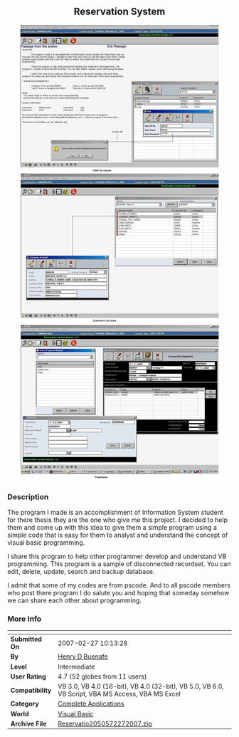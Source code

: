 ﻿<div align="center">

## Reservation System

<img src="PIC20072271231277495.JPG">
</div>

### Description

The program I made is an accomplishment of Information System student for there thesis they are the one who give me this project. I decided to help them and come up with this idea to give them a simple program using a simple code that is easy for them to analyst and understand the concept of visual basic programming.

I share this program to help other programmer develop and understand VB programming. This program is a sample of disconnected recordset. You can edit, delete, update, search and backup database.

I admit that some of my codes are from pscode. And to all pscode members who post there program I do salute you and hoping that someday somehow we can share each other about programming.
 
### More Info
 


<span>             |<span>
---                |---
**Submitted On**   |2007-02-27 10:13:28
**By**             |[Henry D Buenafe](https://github.com/Planet-Source-Code/PSCIndex/blob/master/ByAuthor/henry-d-buenafe.md)
**Level**          |Intermediate
**User Rating**    |4.7 (52 globes from 11 users)
**Compatibility**  |VB 3\.0, VB 4\.0 \(16\-bit\), VB 4\.0 \(32\-bit\), VB 5\.0, VB 6\.0, VB Script, VBA MS Access, VBA MS Excel
**Category**       |[Complete Applications](https://github.com/Planet-Source-Code/PSCIndex/blob/master/ByCategory/complete-applications__1-27.md)
**World**          |[Visual Basic](https://github.com/Planet-Source-Code/PSCIndex/blob/master/ByWorld/visual-basic.md)
**Archive File**   |[Reservatio2050572272007\.zip](https://github.com/Planet-Source-Code/henry-d-buenafe-reservation-system__1-68003/archive/master.zip)








